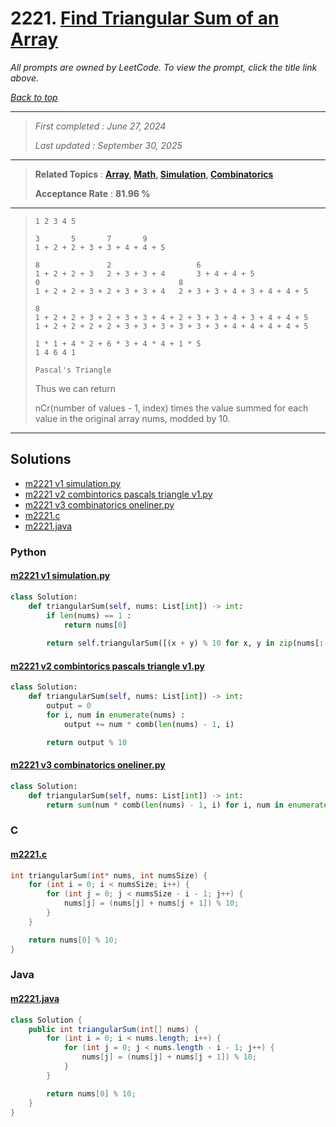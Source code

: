 # 2221. [Find Triangular Sum of an Array](<https://leetcode.com/problems/find-triangular-sum-of-an-array>)

*All prompts are owned by LeetCode. To view the prompt, click the title link above.*

*[Back to top](<../README.md>)*

------

> *First completed : June 27, 2024*
>
> *Last updated : September 30, 2025*

------

> **Related Topics** : **[Array](<by_topic/Array.md>), [Math](<by_topic/Math.md>), [Simulation](<by_topic/Simulation.md>), [Combinatorics](<by_topic/Combinatorics.md>)**
>
> **Acceptance Rate** : **81.96 %**

------

> ```
> 1 2 3 4 5
> 
> 3       5       7       9
> 1 + 2 + 2 + 3 + 3 + 4 + 4 + 5
> 
> 8               2                   6
> 1 + 2 + 2 + 3   2 + 3 + 3 + 4       3 + 4 + 4 + 5
> 0                               8
> 1 + 2 + 2 + 3 + 2 + 3 + 3 + 4   2 + 3 + 3 + 4 + 3 + 4 + 4 + 5
> 
> 8
> 1 + 2 + 2 + 3 + 2 + 3 + 3 + 4 + 2 + 3 + 3 + 4 + 3 + 4 + 4 + 5
> 1 + 2 + 2 + 2 + 2 + 3 + 3 + 3 + 3 + 3 + 3 + 4 + 4 + 4 + 4 + 5
> 
> 1 * 1 + 4 * 2 + 6 * 3 + 4 * 4 + 1 * 5
> 1 4 6 4 1
> 
> Pascal's Triangle
> ```
> 
> Thus we can return
> 
> nCr(number of values - 1, index) times the value summed for each value in the original array nums, modded by 10.
> 

------

## Solutions

- [m2221 v1 simulation.py](<../my-submissions/m2221 v1 simulation.py>)
- [m2221 v2 combintorics pascals triangle v1.py](<../my-submissions/m2221 v2 combintorics pascals triangle v1.py>)
- [m2221 v3 combinatorics oneliner.py](<../my-submissions/m2221 v3 combinatorics oneliner.py>)
- [m2221.c](<../my-submissions/m2221.c>)
- [m2221.java](<../my-submissions/m2221.java>)
### Python
#### [m2221 v1 simulation.py](<../my-submissions/m2221 v1 simulation.py>)
```Python
class Solution:
    def triangularSum(self, nums: List[int]) -> int:
        if len(nums) == 1 :
            return nums[0]
        
        return self.triangularSum([(x + y) % 10 for x, y in zip(nums[:-1], nums[1:])])

```

#### [m2221 v2 combintorics pascals triangle v1.py](<../my-submissions/m2221 v2 combintorics pascals triangle v1.py>)
```Python
class Solution:
    def triangularSum(self, nums: List[int]) -> int:
        output = 0
        for i, num in enumerate(nums) :
            output += num * comb(len(nums) - 1, i)

        return output % 10
```

#### [m2221 v3 combinatorics oneliner.py](<../my-submissions/m2221 v3 combinatorics oneliner.py>)
```Python
class Solution:
    def triangularSum(self, nums: List[int]) -> int:
        return sum(num * comb(len(nums) - 1, i) for i, num in enumerate(nums)) % 10

```

### C
#### [m2221.c](<../my-submissions/m2221.c>)
```C
int triangularSum(int* nums, int numsSize) {
    for (int i = 0; i < numsSize; i++) {
        for (int j = 0; j < numsSize - i - 1; j++) {
            nums[j] = (nums[j] + nums[j + 1]) % 10;
        }
    }

    return nums[0] % 10;
}
```

### Java
#### [m2221.java](<../my-submissions/m2221.java>)
```Java
class Solution {
    public int triangularSum(int[] nums) {
        for (int i = 0; i < nums.length; i++) {
            for (int j = 0; j < nums.length - i - 1; j++) {
                nums[j] = (nums[j] + nums[j + 1]) % 10;
            }
        }

        return nums[0] % 10;
    }
}
```

